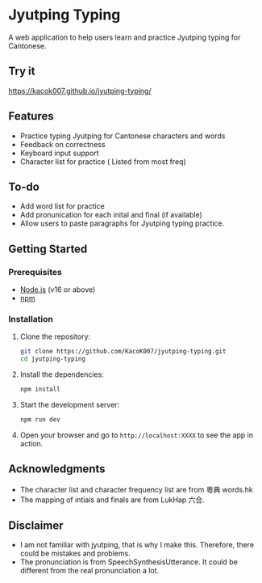 # Jyutping Typing

A web application to help users learn and practice Jyutping typing for Cantonese.

## Try it
https://kacok007.github.io/jyutping-typing/

## Features

- Practice typing Jyutping for Cantonese characters and words
- Feedback on correctness
- Keyboard input support
- Character list for practice ( Listed from most freq)

## To-do
- Add word list for practice
- Add pronunication for each inital and final (if available)
- Allow users to paste paragraphs for Jyutping typing practice.

## Getting Started

### Prerequisites

- [Node.js](https://nodejs.org/) (v16 or above)
- [npm](https://www.npmjs.com/)

### Installation

1. Clone the repository:
   ```sh
   git clone https://github.com/KacoK007/jyutping-typing.git
   cd jyutping-typing
   ```
2. Install the dependencies:
   ```sh
   npm install
   ```
3. Start the development server:
   ```sh
   npm run dev
   ```
4. Open your browser and go to `http://localhost:XXXX` to see the app in action.


## Acknowledgments

- The character list and character frequency list are from 粵典 words.hk
- The mapping of intials and finals are from LukHap 六合.

## Disclaimer
- I am not familiar with jyutping, that is why I make this. Therefore, there could be mistakes and problems.
- The pronunciation is from SpeechSynthesisUtterance. It could be different from the real pronunciation a lot. 
